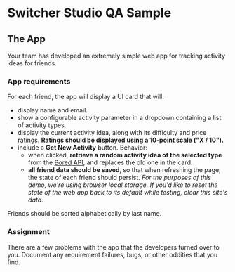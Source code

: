# Switcher Studio QA Sample

## The App
Your team has developed an extremely simple web app for tracking activity ideas for friends.

### App requirements
For each friend, the app will display a UI card that will:
* display name and email.
* show a configurable activity parameter in a dropdown containing a list of activity types.
* display the current activity idea, along with its difficulty and price ratings. **Ratings should be displayed using a 10-point scale ("X / 10").**
* include a **Get New Activity** button. Behavior: 
  * when clicked, **retrieve a random activity idea of the selected type** from the [Bored API](https://www.boredapi.com/), and replaces the old one in the card.
  * **all friend data should be saved**, so that when refreshing the page, the state of each friend should persist. *For the purposes of this demo, we're using browser local storage. If you'd like to reset the state of the web app back to its default while testing, clear this site's data.*

Friends should be sorted alphabetically by last name.

### Assignment
There are a few problems with the app that the developers turned over to you. Document any requirement failures, bugs, or other oddities that you find.